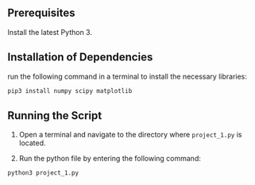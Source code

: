 ## Prerequisites

Install the latest Python 3. 

## Installation of Dependencies

run the following command in a terminal to install the necessary libraries: 

```bash
pip3 install numpy scipy matplotlib
```

## Running the Script

1. Open a terminal and navigate to the directory where `project_1.py` is located.

2. Run the python file by entering the following command:
```bash
python3 project_1.py
```


